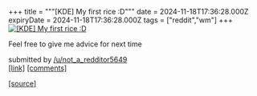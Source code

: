 +++
title = """[KDE] My first rice :D"""
date = 2024-11-18T17:36:28.000Z
expiryDate = 2024-11-18T17:36:28.000Z
tags = ["reddit","wm"]
+++
[![[KDE] My first rice :D](https://preview.redd.it/xlx4d2so4p1e1.jpeg?width=640&crop=smart&auto=webp&s=f831d93d413bd8de607f6876ae0a337e1fc3f673 "[KDE] My first rice :D")](https://www.reddit.com/r/unixporn/comments/1guaf0o/kde_my_first_rice_d/)

Feel free to give me advice for next time

submitted by [/u/not\_a\_redditor5649](https://www.reddit.com/user/not_a_redditor5649)  
[\[link\]](https://i.redd.it/xlx4d2so4p1e1.jpeg) [\[comments\]](https://www.reddit.com/r/unixporn/comments/1guaf0o/kde_my_first_rice_d/)

[[source]](https://www.reddit.com/r/unixporn/comments/1guaf0o/kde_my_first_rice_d/)

